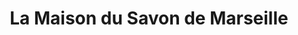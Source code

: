 ---
title: "La Maison du Savon de Marseille"
url: /le-havre/la-maison-du-savon-de-marseille/
shop: Kosmetik
---